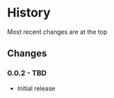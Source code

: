 History
=======
Most recent changes are at the top


Changes
-------

### 0.0.2 - TBD ###

* Initial release
